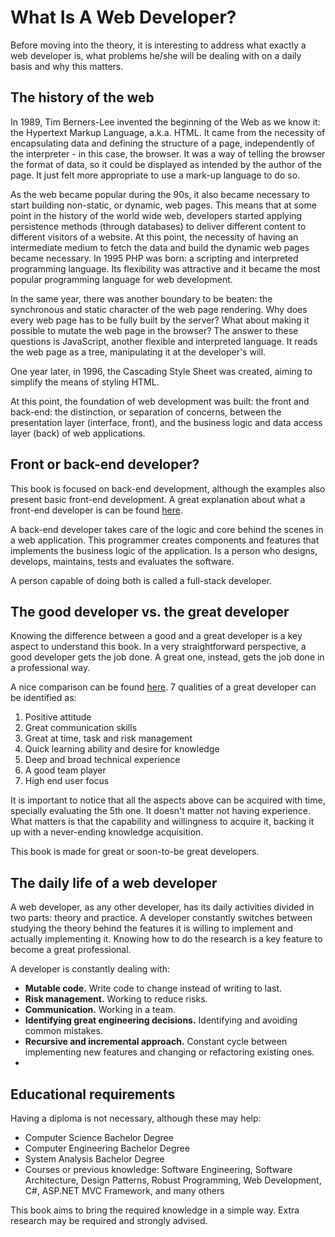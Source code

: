 # What Is A Web Developer?

  Before moving into the theory, it is interesting to address what exactly a web developer is, what problems he/she will be dealing with on a daily basis and why this matters.
  
## The history of the web

  In 1989, Tim Berners-Lee invented the beginning of the Web as we know it: the Hypertext Markup Language, a.k.a. HTML. It came from the necessity of encapsulating data and defining the structure of a page, independently of the interpreter - in this case, the browser. It was a way of telling the browser the format of data, so it could be displayed as intended by the author of the page. It just felt more appropriate to use a mark-up language to do so.
  
As the web became popular during the 90s, it also became necessary to start building non-static, or dynamic, web pages. This means that at some point in the history of the world wide web, developers started applying persistence methods (through databases) to deliver different content to different visitors of a website. At this point, the necessity of having an intermediate medium to fetch the data and build the dynamic web pages became necessary. In 1995 PHP was born: a scripting and interpreted programming language. Its flexibility was attractive and it became the most popular programming language for web development.
  
In the same year, there was another boundary to be beaten: the synchronous and static character of the web page rendering. Why does every web page has to be fully built by the server? What about making it possible to mutate the web page in the browser? The answer to these questions is JavaScript, another flexible and interpreted language. It reads the web page as a tree, manipulating it at the developer's will.
  
One year later, in 1996, the Cascading Style Sheet was created, aiming to simplify the means of styling HTML.
  
At this point, the foundation of web development was built: the front and back-end: the distinction, or separation of concerns, between the presentation layer (interface, front), and the business logic and data access layer (back) of web applications.
  
## Front or back-end developer?

This book is focused on back-end development, although the examples also present basic front-end development. A great explanation about what a front-end developer is can be found [here](http://www.frontendhandbook.com/what-is-a-FD.html).

A back-end developer takes care of the logic and core behind the scenes in a web application. This programmer creates components and features that implements the business logic of the application. Is a person who designs, develops, maintains, tests and evaluates the software.

A person capable of doing both is called a full-stack developer.
  
  ## The good developer vs. the great developer
  
Knowing the difference between a good and a great developer is a key aspect to understand this book. In a very straightforward perspective, a good developer gets the job done. A great one, instead, gets the job done in a professional way.

A nice comparison can be found [here](https://www.quora.com/Whats-the-difference-between-a-good-developer-and-a-great-developer). 7 qualities of a great developer can be identified as:
  
  1. Positive attitude
  2. Great communication skills
  3. Great at time, task and risk management
  4. Quick learning ability and desire for knowledge
  5. Deep and broad technical experience
  6. A good team player
  7. High end user focus

It is important to notice that all the aspects above can be acquired with time, specially evaluating the 5th one. It doesn't matter not having experience. What matters is that the capability and willingness to acquire it, backing it up with a never-ending knowledge acquisition.

This book is made for great or soon-to-be great developers. 
  
## The daily life of a web developer

A web developer, as any other developer, has its daily activities divided in two parts: theory and practice. A developer constantly switches between studying the theory behind the features it is willing to implement and actually implementing it. Knowing how to do the research is a key feature to become a great professional.

A developer is constantly dealing with:

* **Mutable code.** Write code to change instead of writing to last.
* **Risk management.** Working to reduce risks.
* **Communication.** Working in a team.
* **Identifying great engineering decisions.** Identifying and avoiding common mistakes.
* **Recursive and incremental approach.** Constant cycle between implementing new features and changing or refactoring existing ones.
* 
## Educational requirements

Having a diploma is not necessary, although these may help:

* Computer Science Bachelor Degree
* Computer Engineering Bachelor Degree
* System Analysis Bachelor Degree
* Courses or previous knowledge: Software Engineering, Software Architecture, Design Patterns, Robust Programming, Web Development, C#, ASP.NET MVC Framework, and many others

This book aims to bring the required knowledge in a simple way. Extra research may be required and strongly advised.

